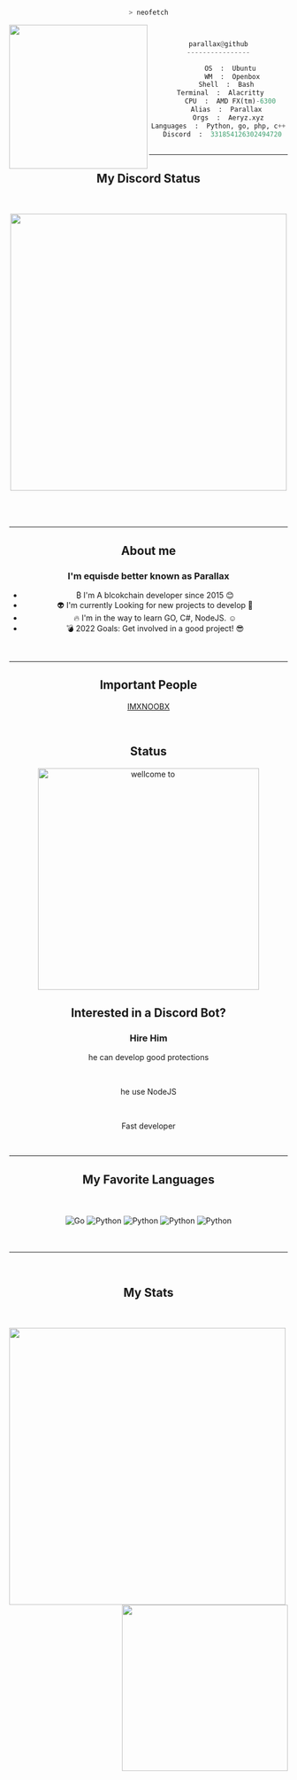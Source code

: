 
<center>

<p align="middle">

```bash

> neofetch

```
<img src="https://cdn.discordapp.com/attachments/852256383001034782/908765361502056508/314827.jpg" align="left" width="250" height="260">

```py


parallax@github
----------------

       OS  :  Ubuntu 
       WM  :  Openbox
    Shell  :  Bash
 Terminal  :  Alacritty
      CPU  :  AMD FX(tm)-6300
    Alias  :  Parallax
     Orgs  :  Aeryz.xyz
Languages  :  Python, go, php, c++
  Discord  :  331854126302494720
  
```
<div align="center">
<hr>
<h2>My Discord Status</h4>
<br>
<br>

<img align="center" width="500" src="https://discord.c99.nl/widget/theme-2/331854126302494720.png" />
<br>
<br>
<br>
<br>
</div>

<p align="middle">
</p>
	<div align="center">
<hr>
<h2>About me</h2>

### I'm equisde better known as Parallax
- ₿ I'm A blcokchain developer since 2015 :blush:
- 👽 I'm currently Looking for new projects to develop :speak_no_evil:
- 🔥 I'm in the way to learn GO, C#, NodeJS. :relaxed:
- 💣 2022 Goals: Get involved in a good project! :sunglasses:

</div>
<div align="center">
<br>
<hr>
<h2 align="center">Important People</h2>

[IMXNOOBX](https://github.com/IMXNOOBX)

<br>
</div>

<h2 align="center"> Status</h2>

<p align="center">
    <img align="center" width="400" alt="wellcome to" src="https://discord.c99.nl/widget/theme-3/652969127756955658.png" />
</p>
<p align="middle">
 <h2> Interested in a Discord Bot?</h2>

 ### Hire Him
  he can develop good protections

  <br>
  
  he use NodeJS
  
  <br>

  Fast developer
   
</p>

<br>
<hr>
<h2 align="center">My Favorite Languages</h2>
<br>
<br>
<img align="center" alt="Go" src="https://img.shields.io/badge/Go-black?style=for-the-badge&logo=Go&logoColor=white"/>
<img align="center" alt="Python" src="https://img.shields.io/badge/Python-black?style=for-the-badge&logo=Python&logoColor=yellow"/>
<img align="center" alt="Python" src="https://img.shields.io/badge/PHP-black?style=for-the-badge&logo=Php&logoColor=purple"/>
<img align="center" alt="Python" src="https://img.shields.io/badge/C++-black?style=for-the-badge&logo=Cplusplus&logoColor=white"/>
<img align="center" alt="Python" src="https://img.shields.io/badge/C++-black?style=for-the-badge&logo=Cplusplus&logoColor=white"/>
<br>
<br>
<br>
<hr>
<br>
<h2>My Stats</h2>
<a href="https://github.com/equisde">
<br>
<br>
  <img align="left" width="500" src="https://github-readme-stats.vercel.app/api?username=equisde&show_icons=true&theme=dark" />
</a>
<a href="https://github.com/equisde">
  <img align="right" width="300" src="https://github-readme-stats.vercel.app/api/top-langs/?username=equisde&langs_count=80&theme=dark&layout=compact" />
</a>
</center>

<!-- Made with: https://github.com/IMXNOOBX/readme-generator - ISC - 2022 - IMXNOOBX -->
    
